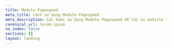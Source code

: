 ```yaml
---
title: Module Pagespeed
meta_title: Cách sử dụng Module Pagespeed
meta_description: Các bước sử dụng Module Pagespeed để tối ưu website trên VPS
canonical_url: lorem-ipsum
no_index: false
sections: []
layout: landing
---
```


